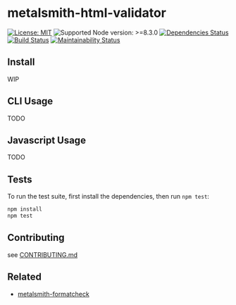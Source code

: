 # metalsmith-html-validator

[![License: MIT](https://img.shields.io/static/v1?label=license&message=MIT&color=green)][github-license]
![Supported Node version: >=8.3.0](https://img.shields.io/static/v1?label=node&message=%3E%3D8.3.0&color=brightgreen)
[![Dependencies Status](https://david-dm.org/sounisi5011/metalsmith-html-validator/status.svg)](https://david-dm.org/sounisi5011/metalsmith-html-validator)
[![Build Status](https://travis-ci.com/sounisi5011/metalsmith-html-validator.svg?branch=master)](https://travis-ci.com/sounisi5011/metalsmith-html-validator)
[![Maintainability Status](https://api.codeclimate.com/v1/badges/3fdd1f208cb3fb05faac/maintainability)](https://codeclimate.com/github/sounisi5011/metalsmith-html-validator/maintainability)

[github-license]: https://github.com/sounisi5011/metalsmith-html-validator/blob/v1.0.0/LICENSE

## Install

WIP

## CLI Usage

TODO

## Javascript Usage

TODO

## Tests

To run the test suite, first install the dependencies, then run `npm test`:

```sh
npm install
npm test
```

## Contributing

see [CONTRIBUTING.md](https://github.com/sounisi5011/metalsmith-html-validator/blob/master/CONTRIBUTING.md)

## Related

* [metalsmith-formatcheck](https://github.com/gchallen/code.metalsmith-formatcheck)

